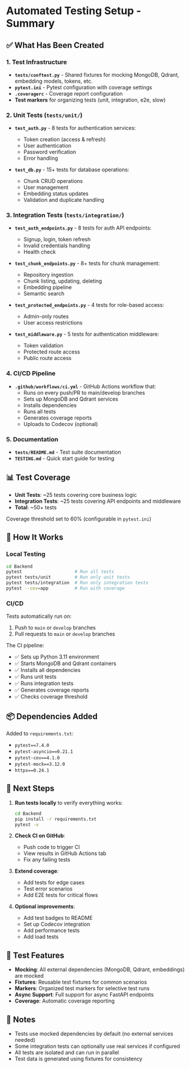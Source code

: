# Automated Testing Setup - Summary

## ✅ What Has Been Created

### 1. Test Infrastructure
- **`tests/conftest.py`** - Shared fixtures for mocking MongoDB, Qdrant, embedding models, tokens, etc.
- **`pytest.ini`** - Pytest configuration with coverage settings
- **`.coveragerc`** - Coverage report configuration
- **Test markers** for organizing tests (unit, integration, e2e, slow)

### 2. Unit Tests (`tests/unit/`)
- **`test_auth.py`** - 8 tests for authentication services:
  - Token creation (access & refresh)
  - User authentication
  - Password verification
  - Error handling

- **`test_db.py`** - 15+ tests for database operations:
  - Chunk CRUD operations
  - User management
  - Embedding status updates
  - Validation and duplicate handling

### 3. Integration Tests (`tests/integration/`)
- **`test_auth_endpoints.py`** - 8 tests for auth API endpoints:
  - Signup, login, token refresh
  - Invalid credentials handling
  - Health check

- **`test_chunk_endpoints.py`** - 8+ tests for chunk management:
  - Repository ingestion
  - Chunk listing, updating, deleting
  - Embedding pipeline
  - Semantic search

- **`test_protected_endpoints.py`** - 4 tests for role-based access:
  - Admin-only routes
  - User access restrictions

- **`test_middleware.py`** - 5 tests for authentication middleware:
  - Token validation
  - Protected route access
  - Public route access

### 4. CI/CD Pipeline
- **`.github/workflows/ci.yml`** - GitHub Actions workflow that:
  - Runs on every push/PR to main/develop branches
  - Sets up MongoDB and Qdrant services
  - Installs dependencies
  - Runs all tests
  - Generates coverage reports
  - Uploads to Codecov (optional)

### 5. Documentation
- **`tests/README.md`** - Test suite documentation
- **`TESTING.md`** - Quick start guide for testing

## 📊 Test Coverage

- **Unit Tests**: ~25 tests covering core business logic
- **Integration Tests**: ~25 tests covering API endpoints and middleware
- **Total**: ~50+ tests

Coverage threshold set to 60% (configurable in `pytest.ini`)

## 🚀 How It Works

### Local Testing
```bash
cd Backend
pytest                    # Run all tests
pytest tests/unit         # Run only unit tests
pytest tests/integration  # Run only integration tests
pytest --cov=app          # Run with coverage
```

### CI/CD
Tests automatically run on:
1. Push to `main` or `develop` branches
2. Pull requests to `main` or `develop` branches

The CI pipeline:
- ✅ Sets up Python 3.11 environment
- ✅ Starts MongoDB and Qdrant containers
- ✅ Installs all dependencies
- ✅ Runs unit tests
- ✅ Runs integration tests
- ✅ Generates coverage reports
- ✅ Checks coverage threshold

## 📦 Dependencies Added

Added to `requirements.txt`:
- `pytest==7.4.0`
- `pytest-asyncio==0.21.1`
- `pytest-cov==4.1.0`
- `pytest-mock==3.12.0`
- `httpx==0.24.1`

## 🎯 Next Steps

1. **Run tests locally** to verify everything works:
   ```bash
   cd Backend
   pip install -r requirements.txt
   pytest -v
   ```

2. **Check CI on GitHub**:
   - Push code to trigger CI
   - View results in GitHub Actions tab
   - Fix any failing tests

3. **Extend coverage**:
   - Add tests for edge cases
   - Test error scenarios
   - Add E2E tests for critical flows

4. **Optional improvements**:
   - Add test badges to README
   - Set up Codecov integration
   - Add performance tests
   - Add load tests

## 🔧 Test Features

- **Mocking**: All external dependencies (MongoDB, Qdrant, embeddings) are mocked
- **Fixtures**: Reusable test fixtures for common scenarios
- **Markers**: Organized test markers for selective test runs
- **Async Support**: Full support for async FastAPI endpoints
- **Coverage**: Automatic coverage reporting

## 📝 Notes

- Tests use mocked dependencies by default (no external services needed)
- Some integration tests can optionally use real services if configured
- All tests are isolated and can run in parallel
- Test data is generated using fixtures for consistency


